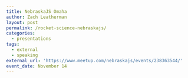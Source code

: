 ```yaml
---
title: NebraskaJS Omaha
author: Zach Leatherman
layout: post
permalink: /rocket-science-nebraskajs/
categories:
  - presentations
tags:
  - external
  - speaking
external_url: 'https://www.meetup.com/nebraskajs/events/238363544/'
event_date: November 14
---
```


